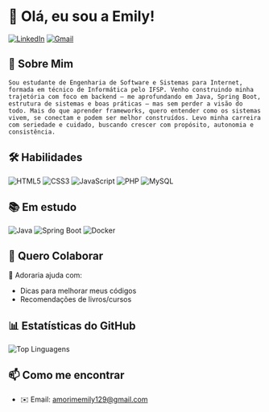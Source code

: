 # 👋 Olá, eu sou a Emily!

[![LinkedIn](https://img.shields.io/badge/LinkedIn-0077B5?style=for-the-badge&logo=linkedin&logoColor=white)](http://linkedin.com/in/amorim-emily/)
[![Gmail](https://img.shields.io/badge/Gmail-D14836?style=for-the-badge&logo=gmail&logoColor=white)](amorimemily129@gmail.com)

## 🚀 Sobre Mim
```Sou estudante de Engenharia de Software e Sistemas para Internet, formada em técnico de Informática pelo IFSP. Venho construindo minha trajetória com foco em backend — me aprofundando em Java, Spring Boot, estrutura de sistemas e boas práticas — mas sem perder a visão do todo. Mais do que aprender frameworks, quero entender como os sistemas vivem, se conectam e podem ser melhor construídos. Levo minha carreira com seriedade e cuidado, buscando crescer com propósito, autonomia e consistência.```

## 🛠 Habilidades
![HTML5](https://img.shields.io/badge/HTML5-E34F26?style=for-the-badge&logo=html5&logoColor=white)
![CSS3](https://img.shields.io/badge/CSS3-1572B6?style=for-the-badge&logo=css3&logoColor=white)
![JavaScript](https://img.shields.io/badge/JavaScript-F7DF1E?style=for-the-badge&logo=javascript&logoColor=black)
![PHP](https://img.shields.io/badge/PHP-777BB4?style=for-the-badge&logo=php&logoColor=white)
![MySQL](https://img.shields.io/badge/MySQL-005C84?style=for-the-badge&logo=mysql&logoColor=white)

## 📚 Em estudo 
![Java](https://img.shields.io/badge/Java-ED8B00?style=for-the-badge&logo=java&logoColor=white)
![Spring Boot](https://img.shields.io/badge/Spring%20Boot-6DB33F?style=for-the-badge&logo=spring-boot&logoColor=white)
![Docker](https://img.shields.io/badge/Docker-2496ED?style=for-the-badge&logo=docker&logoColor=white)

## 🤝 Quero Colaborar  
💬 Adoraria ajuda com:  
- Dicas para melhorar meus códigos  
- Recomendações de livros/cursos 

## 📊 Estatísticas do GitHub
![Top Linguagens](https://github-readme-stats.vercel.app/api/top-langs/?username=emilypamorim&layout=compact&include_all_commits=true)

## 📫 Como me encontrar
- ✉️ Email: amorimemily129@gmail.com
